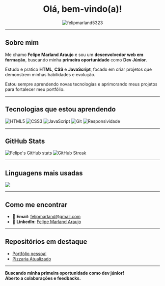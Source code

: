 <h1 align="center">Olá, bem-vindo(a)!</h1>

<p align="center">
  <img src="https://komarev.com/ghpvc/?username=felipmarland5323&label=Profile%20views&color=0e75b6&style=flat" alt="felipmarland5323" />
</p>

---

##  Sobre mim

 Me chamo **Felipe Marland Araujo** e sou um **desenvolvedor web em formação**, buscando minha **primeira oportunidade** como **Dev Júnior**.

 Estudo e pratico **HTML**, **CSS** e **JavaScript**, focado em criar projetos que demonstrem minhas habilidades e evolução.

Estou sempre aprendendo novas tecnologias e aprimorando meus projetos para fortalecer meu portfólio.

---

##  Tecnologias que estou aprendendo

![HTML5](https://img.shields.io/badge/HTML5-orange)
![CSS3](https://img.shields.io/badge/CSS3-blue)
![JavaScript](https://img.shields.io/badge/JavaScript-yellow)
![Git](https://img.shields.io/badge/Git%20&%20GitHub-lightgrey)
![Responsividade](https://img.shields.io/badge/Responsividade-green)

---

## GitHub Stats

<p align="left">
  <img src="https://github-readme-stats.vercel.app/api?username=felipmarland5323&show_icons=true&theme=radical" alt="Felipe's GitHub stats" />
  <img src="https://github-readme-streak-stats.herokuapp.com/?user=felipmarland5323&theme=radical" alt="GitHub Streak" />
</p>

---

##  Linguagens mais usadas

<p align="left">
  <img src="https://github-readme-stats.vercel.app/api/top-langs/?username=felipmarland5323&layout=compact&theme=radical" />
</p>

---

## Como me encontrar

- 📧 **Email**: felipmarland@gmail.com  
- 💼 **LinkedIn**: [Felipe Marland Araujo](https://www.linkedin.com/in/felipe-marland-araujo-3a9660210/)

---

##  Repositórios em destaque

- [Portfólio pessoal](https://github.com/felipmarland5323/portfolio_felipemarland)  
- [Pizzaria Atualizado](https://github.com/felipmarland5323/pizzaria-atualizado)

---

 **Buscando minha primeira oportunidade como dev júnior!**  
 **Aberto a colaborações e feedbacks.**
